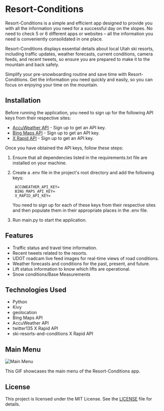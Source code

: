# Resort-Conditions 
 
Resort-Conditions is a simple and efficient app designed to provide you with all the information you need for a successful day on the slopes. No need to check 5 or 6 different apps or websites – all the information you need is conveniently consolidated in one place. 
 
Resort-Conditions displays essential details about local Utah ski resorts, including traffic updates, weather forecasts, current conditions, camera feeds, and recent tweets, so ensure you are prepared to make it to the mountain and back safely.
 
Simplify your pre-snowboarding routine and save time with Resort-Conditions. Get the information you need quickly and easily, so you can focus on enjoying your time on the mountain.
 
## Installation 

Before running the application, you need to sign up for the following API keys from their respective sites: 
 
- [AccuWeather API](https://www.accuweather.com) - Sign up to get an API key. 
- [Bing Maps API](https://www.bingmapsportal.com) - Sign up to get an API key. 
- [X Rapid API](https://www.x-rapidapi-key.com) - Sign up to get an API key. 
 
Once you have obtained the API keys, follow these steps: 
 
1. Ensure that all dependencies listed in the  requirements.txt  file are installed on your machine. 
 
2. Create a  .env  file in the project's root directory and add the following keys:

        ACCUWEATHER_API_KEY=
        BING_MAPS_API_KEY=
        X_RAPID_API_KEY=

    You need to sign up for each of these keys from their respective sites and then populate them in their appropriate places in the  .env  file. 
 
3. Run  main.py  to start the application.

## Features 
 
- Traffic status and travel time information. 
- Recent tweets related to the resorts. 
- UDOT roadcam live feed images for real-time views of road conditions. 
- Weather forecasts and conditions for the past, present, and future. 
- Lift status information to know which lifts are operational.
- Snow conditions/Base Measurements
 
## Technologies Used 
 
- Python 
- Kivy
- geolocation 
- Bing Maps API 
- AccuWeather API
- twitter135 X Rapid API
- ski-resorts-and-conditions X Rapid API

## Main Menu

![Main Menu](app/images/main_menu.gif)

This GIF showcases the main menu of the Resort-Conditions app.
 
## License 
 
This project is licensed under the MIT License. See the [LICENSE](LICENSE) file for details. 
